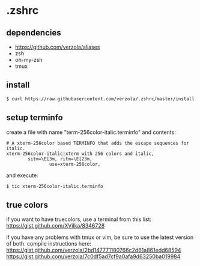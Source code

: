 # .zshrc

## dependencies
- https://github.com/verzola/aliases
- zsh
- oh-my-zsh
- tmux

## install
```sh
$ curl https://raw.githubusercontent.com/verzola/.zshrc/master/install.sh | bash
```
## setup terminfo
create a file with name "term-256color-italic.terminfo" and contents:
```
# A xterm-256color based TERMINFO that adds the escape sequences for italic.
xterm-256color-italic|xterm with 256 colors and italic,
        sitm=\E[3m, ritm=\E[23m,
                use=xterm-256color,
```
and execute:
```sh
$ tic xterm-256color-italic.terminfo
```

## true colors
if you want to have truecolors, use a terminal from this list:
https://gist.github.com/XVilka/8346728

if you have any problems with tmux or vim, be sure to use the latest version of both.
compile instructions here:
https://gist.github.com/verzola/2bd147771180766c2d61a861edd68594
https://gist.github.com/verzola/7c0df5ad7cf9a0afa9d63250ba019984
